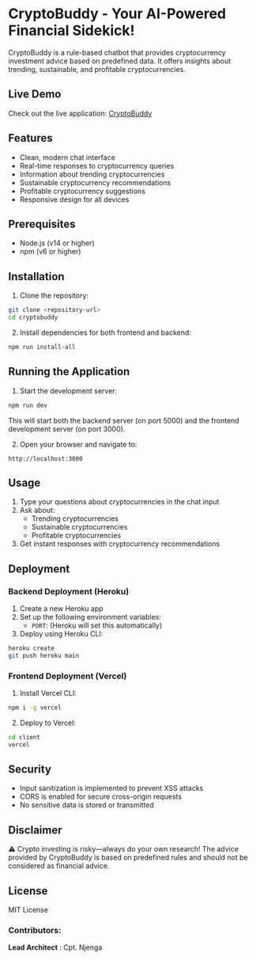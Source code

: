 # CryptoBuddy - Your AI-Powered Financial Sidekick!

CryptoBuddy is a rule-based chatbot that provides cryptocurrency investment advice based on predefined data. It offers insights about trending, sustainable, and profitable cryptocurrencies.

## Live Demo
Check out the live application: [CryptoBuddy](https://cryptobuddy-frontend.onrender.com/)

## Features

- Clean, modern chat interface
- Real-time responses to cryptocurrency queries
- Information about trending cryptocurrencies
- Sustainable cryptocurrency recommendations
- Profitable cryptocurrency suggestions
- Responsive design for all devices

## Prerequisites

- Node.js (v14 or higher)
- npm (v6 or higher)

## Installation

1. Clone the repository:
```bash
git clone <repository-url>
cd cryptobuddy
```

2. Install dependencies for both frontend and backend:
```bash
npm run install-all
```

## Running the Application

1. Start the development server:
```bash
npm run dev
```

This will start both the backend server (on port 5000) and the frontend development server (on port 3000).

2. Open your browser and navigate to:
```
http://localhost:3000
```

## Usage

1. Type your questions about cryptocurrencies in the chat input
2. Ask about:
   - Trending cryptocurrencies
   - Sustainable cryptocurrencies
   - Profitable cryptocurrencies
3. Get instant responses with cryptocurrency recommendations

## Deployment

### Backend Deployment (Heroku)

1. Create a new Heroku app
2. Set up the following environment variables:
   - `PORT`: (Heroku will set this automatically)
3. Deploy using Heroku CLI:
```bash
heroku create
git push heroku main
```

### Frontend Deployment (Vercel)

1. Install Vercel CLI:
```bash
npm i -g vercel
```

2. Deploy to Vercel:
```bash
cd client
vercel
```

## Security

- Input sanitization is implemented to prevent XSS attacks
- CORS is enabled for secure cross-origin requests
- No sensitive data is stored or transmitted

## Disclaimer

⚠️ Crypto investing is risky—always do your own research! The advice provided by CryptoBuddy is based on predefined rules and should not be considered as financial advice.

## License

MIT License 

### Contributors:

**Lead Architect** : Cpt. Njenga